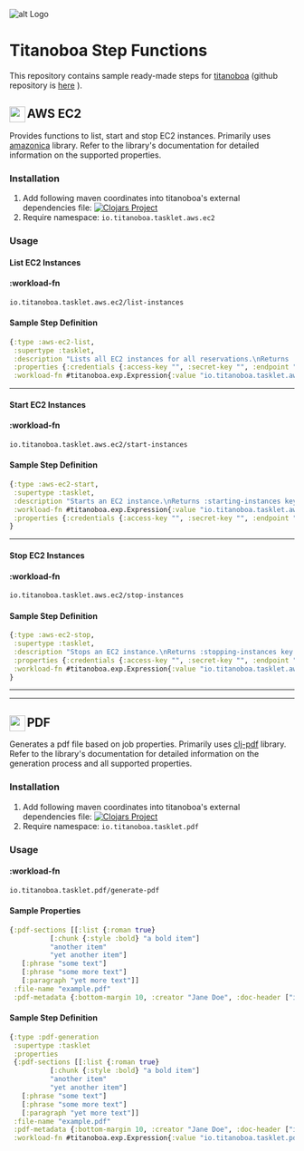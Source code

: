 

![alt Logo](https://s3.eu-central-1.amazonaws.com/www.titanoboa.io/tb-logo-dark-nosubtitle.svg)
# Titanoboa Step Functions
This repository contains sample ready-made steps for [titanoboa](https://titanoboa.io) (github repository is [here](https://github.com/mikub/titanoboa) ).


## AWS EC2 <img width="28" height="28" align="left" src="https://github.com/mikub/titanoboa-tasklets/blob/master/_doc/step-icons/aws-ec2.svg"/>

Provides functions to list, start and stop EC2 instances. Primarily uses [amazonica](https://github.com/mcohen01/amazonica) library. Refer to the library's documentation for detailed information on the supported properties.

### Installation
 1. Add following maven coordinates into titanoboa's external dependencies file: [![Clojars Project](https://img.shields.io/clojars/v/io.titanoboa.tasklet/aws-ec2.svg)](https://clojars.org/io.titanoboa.tasklet/aws-ec2)
 2. Require namespace: `io.titanoboa.tasklet.aws.ec2`

### Usage
#### List EC2 Instances
#### :workload-fn
```clojure
io.titanoboa.tasklet.aws.ec2/list-instances
```
#### Sample Step Definition
```clojure
{:type :aws-ec2-list,
 :supertype :tasklet,
 :description "Lists all EC2 instances for all reservations.\nReturns :ec2-instances key with list of instances as a value:\n{:ec2-instances [{instance1 map} {instance2 map} ...]}",
 :properties {:credentials {:access-key "", :secret-key "", :endpoint "eu-central-1"}},
 :workload-fn #titanoboa.exp.Expression{:value "io.titanoboa.tasklet.aws.ec2/list-instances", :type "clojure"}}
 ```
 ---
 #### Start EC2 Instances
#### :workload-fn
```clojure
io.titanoboa.tasklet.aws.ec2/start-instances
```
#### Sample Step Definition
```clojure
{:type :aws-ec2-start,
 :supertype :tasklet,
 :description "Starts an EC2 instance.\nReturns :starting-instances key with status value map.",
 :workload-fn #titanoboa.exp.Expression{:value "io.titanoboa.tasklet.aws.ec2/start-instances", :type "clojure"}
 :properties {:credentials {:access-key "", :secret-key "", :endpoint "eu-central-1"}, :instance-ids ["i-0a123a454b678aeb6"]}
}
```
 ---
 #### Stop EC2 Instances
#### :workload-fn
```clojure
io.titanoboa.tasklet.aws.ec2/stop-instances
```
#### Sample Step Definition
```clojure
{:type :aws-ec2-stop,
 :supertype :tasklet,
 :description "Stops an EC2 instance.\nReturns :stopping-instances key with status value map.",
 :properties {:credentials {:access-key "", :secret-key "", :endpoint "eu-central-1"}, :instance-ids ["i-0a123a454b678aeb6"]},
 :workload-fn #titanoboa.exp.Expression{:value "io.titanoboa.tasklet.aws.ec2/stop-instances", :type "clojure"}
}
```

---
---

## PDF <img width="28" height="28" align="left" src="https://github.com/mikub/titanoboa-tasklets/blob/master/_doc/step-icons/pdf-generation.svg"/>

Generates a pdf file based on job properties. Primarily uses [clj-pdf](https://github.com/clj-pdf/clj-pdf) library. Refer to the library's documentation for detailed information on the generation process and all supported properties.

### Installation
 1. Add following maven coordinates into titanoboa's external dependencies file: [![Clojars Project](https://img.shields.io/clojars/v/io.titanoboa.tasklet/pdf.svg)](https://clojars.org/io.titanoboa.tasklet/pdf)
 2. Require namespace: `io.titanoboa.tasklet.pdf`

### Usage
#### :workload-fn
```clojure
io.titanoboa.tasklet.pdf/generate-pdf
```
#### Sample Properties
```clojure
{:pdf-sections [[:list {:roman true}
          [:chunk {:style :bold} "a bold item"]
          "another item"
          "yet another item"]
   [:phrase "some text"]
   [:phrase "some more text"]
   [:paragraph "yet more text"]] 
 :file-name "example.pdf" 
 :pdf-metadata {:bottom-margin 10, :creator "Jane Doe", :doc-header ["inspired by" "William Shakespeare"], :right-margin 50, :left-margin 10, :footer "page", :header "page header", :size "a4", :title "Test doc", :author "John Doe", :top-margin 20, :subject "Some subject"}}
```
#### Sample Step Definition
```clojure
{:type :pdf-generation
 :supertype :tasklet
 :properties
 {:pdf-sections [[:list {:roman true}
          [:chunk {:style :bold} "a bold item"]
          "another item"
          "yet another item"]
   [:phrase "some text"]
   [:phrase "some more text"]
   [:paragraph "yet more text"]] 
 :file-name "example.pdf" 
 :pdf-metadata {:bottom-margin 10, :creator "Jane Doe", :doc-header ["inspired by" "William Shakespeare"], :right-margin 50, :left-margin 10, :footer "page", :header "page header", :size "a4", :title "Test doc", :author "John Doe", :top-margin 20, :subject "Some subject"}}
 :workload-fn #titanoboa.exp.Expression{:value "io.titanoboa.tasklet.pdf/generate-pdf", :type "clojure"}}
```
